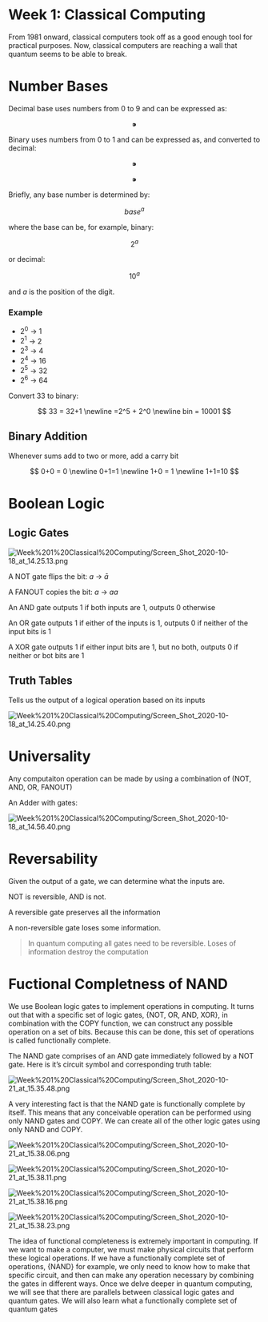 # Week 1: Classical Computing


From 1981 onward, classical computers took off as a good enough tool for practical purposes. Now, classical computers are reaching a wall that quantum seems to be able to break.

# Number Bases

Decimal base uses numbers from 0 to 9 and can be expressed as:

$$
⁍
$$

Binary uses numbers from 0 to 1 and can be expressed as, and converted to decimal:

$$
⁍
$$

$$
⁍
$$

Briefly, any base number is determined by:

$$
base^a
$$

where the base can be, for example, binary:

$$
2^a
$$

or decimal:

$$
10^a
$$

and $a$ is the position of the digit.

### Example

- $2^0$ → 1
- $2^1$ → 2
- $2^3$ → 4
- $2^4$ → 16
- $2^5$ → 32
- $2^6$ → 64

Convert 33 to binary:

$$
33 = 32+1 \newline =2^5 + 2^0 \newline bin = 10001
$$

## Binary Addition

Whenever sums add to two or more, add a carry bit

$$
0+0 = 0 \newline 0+1=1 \newline 1+0 = 1 \newline 1+1=10
$$

# Boolean Logic

## Logic Gates

![Week%201%20Classical%20Computing/Screen_Shot_2020-10-18_at_14.25.13.png](Week%201%20Classical%20Computing/Screen_Shot_2020-10-18_at_14.25.13.png)

A NOT gate flips the bit: $a$ → $\bar a$

A FANOUT copies the bit: $a$ → $aa$

An AND gate outputs 1 if both inputs are 1, outputs 0 otherwise

An OR gate outputs 1 if either of the inputs is 1, outputs 0 if neither of the input bits is 1

A XOR gate outputs 1 if either input bits are 1, but no both, outputs 0 if neither or bot bits are 1

## Truth Tables

Tells us the output of a logical operation based on its inputs

![Week%201%20Classical%20Computing/Screen_Shot_2020-10-18_at_14.25.40.png](Week%201%20Classical%20Computing/Screen_Shot_2020-10-18_at_14.25.40.png)

# Universality

Any computaiton operation can be made by using a combination  of (NOT, AND, OR, FANOUT)

An Adder with gates:

![Week%201%20Classical%20Computing/Screen_Shot_2020-10-18_at_14.56.40.png](Week%201%20Classical%20Computing/Screen_Shot_2020-10-18_at_14.56.40.png)

# Reversability

Given the output of a gate, we can determine what the inputs are.

NOT is reversible, AND is not.

A reversible gate preserves all the information

A non-reversible gate loses some information.

> In quantum computing all gates need to be reversible. Loses of information destroy the computation
> 

# Fuctional Completness of NAND

We use Boolean logic gates to implement operations in computing. It turns out that with a specific set of logic gates, {NOT, OR, AND, XOR}, in combination with the COPY function, we can construct any possible operation on a set of bits. Because this can be done, this set of operations is called functionally complete.

The NAND gate comprises of an AND gate immediately followed by a NOT gate. Here is it’s circuit symbol and corresponding truth table:

![Week%201%20Classical%20Computing/Screen_Shot_2020-10-21_at_15.35.48.png](Week%201%20Classical%20Computing/Screen_Shot_2020-10-21_at_15.35.48.png)

A very interesting fact is that the NAND gate is functionally complete by itself. This means that any conceivable operation can be performed using only NAND gates and COPY.  We can create all of the other logic gates using only NAND and COPY.

![Week%201%20Classical%20Computing/Screen_Shot_2020-10-21_at_15.38.06.png](Week%201%20Classical%20Computing/Screen_Shot_2020-10-21_at_15.38.06.png)

![Week%201%20Classical%20Computing/Screen_Shot_2020-10-21_at_15.38.11.png](Week%201%20Classical%20Computing/Screen_Shot_2020-10-21_at_15.38.11.png)

![Week%201%20Classical%20Computing/Screen_Shot_2020-10-21_at_15.38.16.png](Week%201%20Classical%20Computing/Screen_Shot_2020-10-21_at_15.38.16.png)

![Week%201%20Classical%20Computing/Screen_Shot_2020-10-21_at_15.38.23.png](Week%201%20Classical%20Computing/Screen_Shot_2020-10-21_at_15.38.23.png)

The idea of functional completeness is extremely important in computing. If we want to make a computer, we must make physical circuits that perform these logical operations. If we have a functionally complete set of operations, {NAND} for example, we only need to know how to make that specific circuit, and then can make any operation necessary by combining the gates in different ways.
Once we delve deeper in quantum computing, we will see that there are parallels between classical logic gates and quantum gates. We will also learn what a functionally complete set of quantum gates